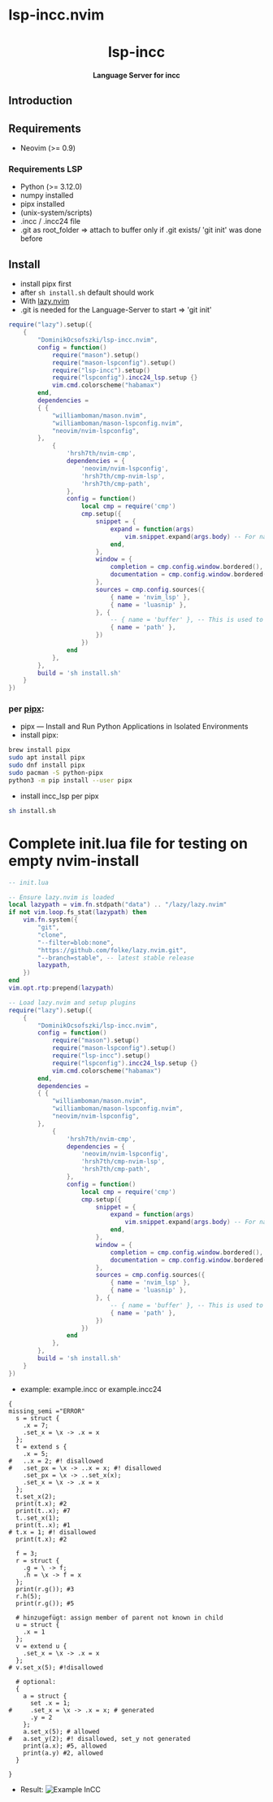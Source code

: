 # lsp-incc.nvim



<h1 align='center'>lsp-incc</h1>

<h4 align='center'>Language Server for incc</h4>


## Introduction


## Requirements

- Neovim (>= 0.9)

### Requirements LSP
- Python (>= 3.12.0)
- numpy installed
- pipx installed
- (unix-system/scripts)
- .incc / .incc24 file
- .git as root_folder => attach to buffer only if .git exists/ 'git init' was done before

## Install

- install pipx first
- after `sh install.sh` default should work
- With [lazy.nvim](https://github.com/folke/lazy.nvim)
- .git is needed for the Language-Server to start => 'git init'

```lua
require("lazy").setup({
	{
		"DominikOcsofszki/lsp-incc.nvim",
		config = function()
			require("mason").setup()
			require("mason-lspconfig").setup()
			require("lsp-incc").setup()
			require("lspconfig").incc24_lsp.setup {}
			vim.cmd.colorscheme("habamax")
		end,
		dependencies =
		{ {
			"williamboman/mason.nvim",
			"williamboman/mason-lspconfig.nvim",
			"neovim/nvim-lspconfig",
		},
			{
				'hrsh7th/nvim-cmp',
				dependencies = {
					'neovim/nvim-lspconfig',
					'hrsh7th/cmp-nvim-lsp',
					'hrsh7th/cmp-path',
				},
				config = function()
					local cmp = require('cmp')
					cmp.setup({
						snippet = {
							expand = function(args)
								vim.snippet.expand(args.body) -- For native neovim snippets (Neovim v0.10+)
							end,
						},
						window = {
							completion = cmp.config.window.bordered(),
							documentation = cmp.config.window.bordered(),
						},
						sources = cmp.config.sources({
							{ name = 'nvim_lsp' },
							{ name = 'luasnip' },
						}, {
							-- { name = 'buffer' }, -- This is used to get info form file/buffer
							{ name = 'path' },
						})
					})
				end
			},
		},
		build = 'sh install.sh'
	}
})
```

### per [pipx](https://github.com/pypa/pipx):
- pipx — Install and Run Python Applications in Isolated Environments
- install pipx:
```sh
brew install pipx
sudo apt install pipx
sudo dnf install pipx
sudo pacman -S python-pipx
python3 -m pip install --user pipx
```
- install incc_lsp per pipx
```sh
sh install.sh
```




# Complete init.lua file for testing on empty nvim-install
```lua
-- init.lua

-- Ensure lazy.nvim is loaded
local lazypath = vim.fn.stdpath("data") .. "/lazy/lazy.nvim"
if not vim.loop.fs_stat(lazypath) then
	vim.fn.system({
		"git",
		"clone",
		"--filter=blob:none",
		"https://github.com/folke/lazy.nvim.git",
		"--branch=stable", -- latest stable release
		lazypath,
	})
end
vim.opt.rtp:prepend(lazypath)

-- Load lazy.nvim and setup plugins
require("lazy").setup({
	{
		"DominikOcsofszki/lsp-incc.nvim",
		config = function()
			require("mason").setup()
			require("mason-lspconfig").setup()
			require("lsp-incc").setup()
			require("lspconfig").incc24_lsp.setup {}
			vim.cmd.colorscheme("habamax")
		end,
		dependencies =
		{ {
			"williamboman/mason.nvim",
			"williamboman/mason-lspconfig.nvim",
			"neovim/nvim-lspconfig",
		},
			{
				'hrsh7th/nvim-cmp',
				dependencies = {
					'neovim/nvim-lspconfig',
					'hrsh7th/cmp-nvim-lsp',
					'hrsh7th/cmp-path',
				},
				config = function()
					local cmp = require('cmp')
					cmp.setup({
						snippet = {
							expand = function(args)
								vim.snippet.expand(args.body) -- For native neovim snippets (Neovim v0.10+)
							end,
						},
						window = {
							completion = cmp.config.window.bordered(),
							documentation = cmp.config.window.bordered(),
						},
						sources = cmp.config.sources({
							{ name = 'nvim_lsp' },
							{ name = 'luasnip' },
						}, {
							-- { name = 'buffer' }, -- This is used to get info form file/buffer
							{ name = 'path' },
						})
					})
				end
			},
		},
		build = 'sh install.sh'
	}
})
```
- example: example.incc or example.incc24
```incc
{
missing_semi ="ERROR"
  s = struct {
    .x = 7;
    .set_x = \x -> .x = x
  };
  t = extend s {
    .x = 5;
#   ..x = 2; #! disallowed
#   .set_px = \x -> ..x = x; #! disallowed
    .set_px = \x -> ..set_x(x);
    .set_x = \x -> .x = x
  };
  t.set_x(2);
  print(t.x); #2
  print(t..x); #7
  t..set_x(1);
  print(t..x); #1
# t.x = 1; #! disallowed
  print(t.x); #2

  f = 3;
  r = struct {
    .g = \ -> f;
    .h = \x -> f = x
  };
  print(r.g()); #3
  r.h(5);
  print(r.g()); #5

  # hinzugefügt: assign member of parent not known in child
  u = struct {
    .x = 1
  };
  v = extend u {
    .set_x = \x -> .x = x
  };
# v.set_x(5); #!disallowed

  # optional:
  {
    a = struct {
      set .x = 1;
#     .set_x = \x -> .x = x; # generated
      .y = 2
    };
    a.set_x(5); # allowed
#   a.set_y(2); #! disallowed, set_y not generated
    print(a.x); #5, allowed
    print(a.y) #2, allowed
  }

}

```

- Result:
![Example InCC](example.incc.png)



